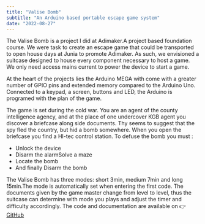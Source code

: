 ```yaml
---
title: "Valise Bomb"
subtitle: "An Arduino based portable escape game system"
date: "2022-08-27"
---
```

The Valise Bomb is a project I did at Adimaker.A project based foundation course. We were task to create an escape game that could be transported to open house days at Junia to promote Adimaker. As such, we envisioned a suitcase designed to house every component necessary to host a game. We only need access mains current to power the device to start a game.

At the heart of the projects lies the Arduino MEGA with come with a greater number of GPIO pins and extended memory compared to the Arduino Uno. Connected to a keypad, a screen, buttons and LED, the Arduino is programed with the plan of the game.

The game is set during the cold war. You are an agent of the county intelligence agency, and at the place of one undercover KGB agent you discover a briefcase along side documents. Thy seems to suggest that the spy fled the country, but hid a bomb somewhere. When you open the briefcase you find a HI-tec control station.
To defuse the bomb you must :

* Unlock the device
* Disarm the alarmSolve a maze
* Locate the bomb
* And finally Disarm the bomb

The Valise Bomb has three modes: short 3min, medium 7min and long 15min.The mode is automatically set when entering the first code. The documents given by the game master change from level to level, thus the suitcase can determine with mode you plays and adjust the timer and difficulty accordingly.‍
The code and documentation are available on 👉[GitHub](https://github.com/Redblockmasteur/valise-enigme)
